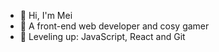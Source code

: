 - 👋 Hi, I'm Mei
- 👀 A front-end web developer and cosy gamer
- 🌱 Leveling up: JavaScript, React and Git
<!---
meillee/meillee is a ✨ special ✨ repository because its `README.md` (this file) appears on your GitHub profile.
You can click the Preview link to take a look at your changes.
--->
